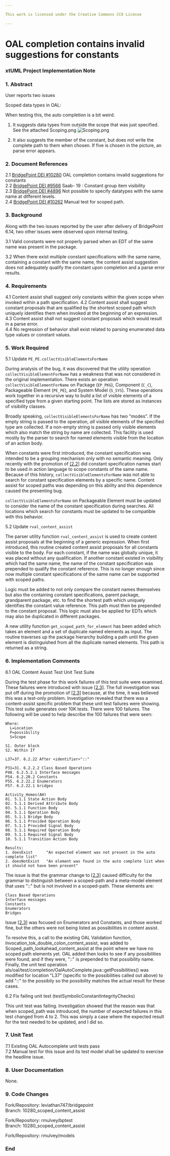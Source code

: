 ```yaml
---

This work is licensed under the Creative Commons CC0 License

---
```


# OAL completion contains invalid suggestions for constants
### xtUML Project Implementation Note

### 1. Abstract

User reports two issues

Scoped data types in OAL:

When testing this, the auto completion is a bit weird.

1. It suggests data types from outside the scope that was just specified. See
the attached Scoping.png
![Scoping.png](Scoping.png)

2. It also suggests the member of the constant, but does not write the complete
path to them when chosen. If five is chosen in the picture, an parse error
appears.

### 2. Document References

<a id="2.1"></a>2.1 [BridgePoint DEI #10280](https://support.onefact.net/issues/10280) OAL completion contains invalid suggestions for constants  
<a id="2.2"></a>2.2 [BridgePoint DEI #9566](https://support.onefact.net/issues/9566) Saab- 19 : Constant group item visibility  
<a id="2.3"></a>2.3 [BridgePoint DEI #4896](https://support.onefact.net/issues/4896) Not possible to specify datatypes with the same name at different levels.  
<a id="2.4"></a>2.4 [BridgePoint DEI #10262](https://support.onefact.net/issues/10262) Manual test for scoped path.  

### 3. Background

Along with the two issues reported by the user after delivery of BridgePoint
6.14, two other issues were observed upon internal testing.

3.1 Valid constants were not properly parsed when an EDT of the same name was
present in the package.

3.2 When there exist multiple constant specifications with the same name,
containing a constant with the same name, the content assist suggestion does not
adequately qualify the constant upon completion and a parse error results.

### 4. Requirements

4.1 Content assist shall suggest only constants within the given scope when
invoked within a path specification.
4.2 Content assist shall suggest constant proposals that are qualified by the
shortest scoped path which uniquely identifies them when invoked at the
beginning of an expression.  
4.3 Content assist shall not suggest constant proposals which would result in a
parse error.  
4.4 No regression of behavior shall exist related to parsing enumerated data
type values or constant values.  

### 5. Work Required

5.1 Update `PE_PE.collectVisibleElementsForName`

During analysis of the bug, it was discovered that the utility operation
`collectVisibleElementForName` has a weakness that was not considered in the
original implementation. There exists an operation
`collectVisibleElementForName` on Package (`EP_PKG`), Component (`C_C`),
Packageable Element (`PE_PE`), and System Model (`S_SYS`). These operations
work together in a recursive way to build a list of visible elements of a
specified type from a given starting point. The lists are stored as instances of
visibility classes.

Broadly speaking, `collectVisibleElementsForName` has two "modes". If the empty
string is passed to the operation, _all_ visible elements of the specified type
are collected. If a non-empty string is passed only visible elements which also
match the string by name are collected. This facility is used mostly by the
parser to search for named elements visible from the location of an action body.

When constants were first introduced, the constant specification was intended to
be a grouping mechanism only with no semantic meaning. Only recently with the
promotion of [[2.2]](#2.2) did constant specification names start to be used in
action language to scope constants of the same name. Because of this history,
`collectVisibleElementsForName` was not able to search for constant
specification elements by a specific name. Content assist for scoped paths was
depending on this ability and this dependence caused the presenting bug.

`collectVisibleElementsForName` on Packageable Element must be updated to
consider the name of the constant specification during searches. All locations
which search for constants must be updated to be compatible with this behavior.

5.2 Update `rval_content_assist`

The parser utility function `rval_content_assist` is used to create content
assist proposals at the beginning of a generic expression. When first
introduced, this routine created content assist proposals for all constants
visible to the body. For each constant, if the name was globally unique, it was
placed without any qualification. If another constant existed in visibility
which had the same name, the name of the constant specification was prepended to
qualify the constant reference. This is no longer enough since now multiple
constant specifications of the same name can be supported with scoped paths.

Logic must be added to not only compare the constant names themselves but also
the containing constant specifications, parent package, grandparent package,
etc. to find the shortest path which uniquely identifies the constant value
reference. This path must then be prepended to the constant proposal. This logic
must also be applied for EDTs which may also be duplicated in different
packages.

A new utility function `get_scoped_path_for_element` has been added which takes
an element and a set of duplicate named elements as input. The routine traverses
up the package hierarchy building a path until the given element is
distinguished from all the duplicate named elements. This path is returned as a
string.

### 6. Implementation Comments

6.1 OAL Content Assist Test Unit Test Suite  

During the test phase for this work failures of this test suite were examined. 
These failures were introduced with issue [[2.3]](#2.3). The full investigation was put 
off during the promotion of [[2.3]](#2.3) because, at the time, it was believed this was
a test-only problem. Investigation revealed that there was a content-assist specific
problem that these unit test failures were showing. This test suite generates over 10K
tests. There were 100 failures.  The following will be used to help describe the 
100 failures that were seen:  

```
Where:
  L=Location
  P=possibility
  S=Scope
  
S1. Outer block
S2. Within If

L37=37. 6.2.22 After <identifier>"::"

P31=31. 6.2.2.2 Class Based Operations
P48. 6.2.5.2.1 Interface messages
P54. 6.2.20.2 Constants
P55. 6.2.22.2 Enumerators
P57. 6.2.22.1 bridges

Activity_Homes(AH)
01. 5.1.1 State Action Body
02. 5.1.1 Derived Attribute Body
03. 5.1.1 Function Body
04. 5.1.1 Operation Body
05. 5.1.1 Bridge Body
06. 5.1.1 Provided Operation Body
07. 5.1.1 Provided Signal Body
08. 5.1.1 Required Operation Body
09. 5.1.1 Required Signal Body
10. 5.1.1 Transition Action Body

Results:
1. doesExist      "An expected element was not present in the auto complete list"
2. doesNotExist   "An element was found in the auto complete list when it should not have been present"
```

The issue is that the grammar change to [[2.3]](#2.3) caused difficulty for the grammar to distinguish
between a scoped-path and a meta-model element that uses "::" but is not involved in a scoped-path. These
elements are:
```
Class Based Operations
Interface messages
Constants
Enumerators
Bridges
```

Issue [[2.3]](#2.3) was focused on Enumerators and Constants, and those worked fine, but the others were
not being listed as possibilities in content assist.  

To resolve this, a call to the existing OAL Validation function, Invocation_tok_double_colon_content_assist, 
was added to Scoped_path_lookahead_content_assist at the point where we have no scoped path elements yet. OAL
added then looks to see if any possibilities were found, and if they were, "::" is prepended to that 
possibility name. Finally, the unit test operation als/oal/test/completion/OalAutoComplete.java::getPossibilities()
was modified for location "L37" (specific to the possibilities called out above) to add "::" to the possibily so the
possibility matches the actual result for these cases.

6.2 Fix failing unit test (testSymbolicConstantIntegrityChecks)

This unit test was failing. Investigation showed that the reason was that when scoped_path was introduced, 
the number of expected failures in this test changed from 4 to 2. This was simply a case where the
expected result for the test needed to be updated, and I did so.  


### 7. Unit Test

7.1 Existing OAL Autocomplete unit tests pass  
7.2 Manual test for this issue and its test model shall be updated to exercise the headline issue.  

### 8. User Documentation

None.

### 9. Code Changes

Fork/Repository: leviathan747/bridgepoint  
Branch: 10280_scoped_content_assist  

Fork/Repository: rmulvey/bptest  
Branch: 10280_scoped_content_assist  

Fork/Repository: rmulvey/models  

### End

